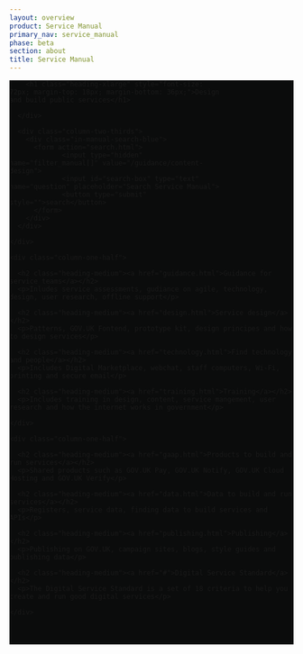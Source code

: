 ```yaml
---
layout: overview
product: Service Manual
primary_nav: service_manual
phase: beta
section: about
title: Service Manual
---
```


<div class="product-style" style="padding-bottom: 0px; background: #0B0C0C;">
  <div id="content" style="padding-bottom: 36px;">
    <div class="grid-row">
      <div class="column-two-thirds" style="width: 75%;">

        <h1 class="heading-xlarge" style="font-size: 72px; margin-top: 18px; margin-bottom: 36px;">Design and build public services</h1>

      </div>

      <div class="column-two-thirds">
        <div class="in-manual-search-blue">
          <form action="search.html">
                 <input type="hidden" name="filter_manual[]" value="/guidance/content-design">
                 <input id="search-box" type="text" name="question" placeholder="Search Service Manual">
                 <button type="submit" style="">search</button>
          </form>
        </div>
      </div>

    </div>
  </div>
</div>

<main id="content" role="main">

<!-- Top: Guidance -->

<!-- row 1 -->

<div class="grid-row">

    <div class="column-one-half">

      <h2 class="heading-medium"><a href="guidance.html">Guidance for service teams</a></h2>
      <p>Inludes service assessments, gudiance on agile, technology, design, user research, offline support</p>

      <h2 class="heading-medium"><a href="design.html">Service design</a></h2>
      <p>Patterns, GOV.UK Fontend, prototype kit, design principes and how to design services</p>

      <h2 class="heading-medium"><a href="technology.html">Find technology and people</a></h2>
      <p>Includes Digital Marketplace, webchat, staff computers, Wi-Fi, printing and secure email</p>

      <h2 class="heading-medium"><a href="training.html">Training</a></h2>
      <p>Includes training in design, content, service mangement, user research and how the internet works in government</p>

    </div>

    <div class="column-one-half">

      <h2 class="heading-medium"><a href="gaap.html">Products to build and run services</a></h2>
      <p>Shared products such as GOV.UK Pay, GOV.UK Notify, GOV.UK Cloud Hosting and GOV.UK Verify</p>

      <h2 class="heading-medium"><a href="data.html">Data to build and run services</a></h2>
      <p>Registers, service data, finding data to build services and APIs</p>

      <h2 class="heading-medium"><a href="publishing.html">Publishing</a></h2>
      <p>Publishing on GOV.UK, campaign sites, blogs, style guides and publishing data</p>

      <h2 class="heading-medium"><a href="#">Digital Service Standard</a></h2>
      <p>The Digital Service Standard is a set of 18 criteria to help you create and run good digital services</p>
      
    </div>
    
</div>

<!-- Bottom: Training -->

</main>